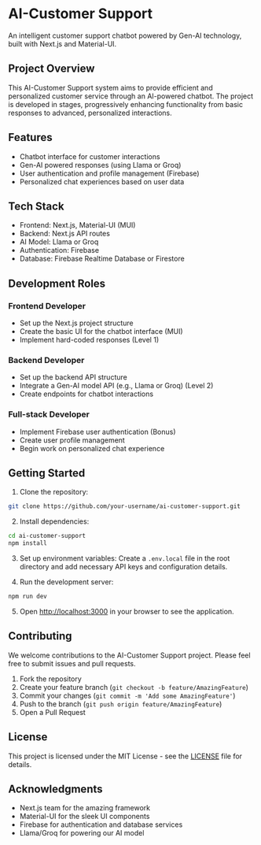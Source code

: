 # AI-Customer Support

An intelligent customer support chatbot powered by Gen-AI technology, built with Next.js and Material-UI.

## Project Overview

This AI-Customer Support system aims to provide efficient and personalized customer service through an AI-powered chatbot. The project is developed in stages, progressively enhancing functionality from basic responses to advanced, personalized interactions.

## Features

- Chatbot interface for customer interactions
- Gen-AI powered responses (using Llama or Groq)
- User authentication and profile management (Firebase)
- Personalized chat experiences based on user data

## Tech Stack

- Frontend: Next.js, Material-UI (MUI)
- Backend: Next.js API routes
- AI Model: Llama or Groq
- Authentication: Firebase
- Database: Firebase Realtime Database or Firestore

## Development Roles

### Frontend Developer
- Set up the Next.js project structure
- Create the basic UI for the chatbot interface (MUI)
- Implement hard-coded responses (Level 1)

### Backend Developer
- Set up the backend API structure
- Integrate a Gen-AI model API (e.g., Llama or Groq) (Level 2)
- Create endpoints for chatbot interactions

### Full-stack Developer
- Implement Firebase user authentication (Bonus)
- Create user profile management
- Begin work on personalized chat experience

## Getting Started

1. Clone the repository:
```bash
git clone https://github.com/your-username/ai-customer-support.git
```
2. Install dependencies:
 ```bash
cd ai-customer-support
npm install
```
3. Set up environment variables:
Create a `.env.local` file in the root directory and add necessary API keys and configuration details.

4. Run the development server:
```bash
npm run dev
```
5. Open [http://localhost:3000](http://localhost:3000) in your browser to see the application.

## Contributing

We welcome contributions to the AI-Customer Support project. Please feel free to submit issues and pull requests.

1. Fork the repository
2. Create your feature branch (`git checkout -b feature/AmazingFeature`)
3. Commit your changes (`git commit -m 'Add some AmazingFeature'`)
4. Push to the branch (`git push origin feature/AmazingFeature`)
5. Open a Pull Request

## License

This project is licensed under the MIT License - see the [LICENSE](LICENSE) file for details.

## Acknowledgments

- Next.js team for the amazing framework
- Material-UI for the sleek UI components
- Firebase for authentication and database services
- Llama/Groq for powering our AI model
